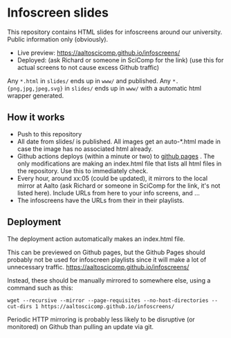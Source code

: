 # Infoscreen slides

This repository contains HTML slides for infoscreens around our
university.  Public information only (obviously).

* Live preview: https://aaltoscicomp.github.io/infoscreens/
* Deployed: (ask Richard or someone in SciComp for the link) (use this for
  actual screens to not cause excess Github traffic)

Any `*.html` in `slides/` ends up in `www/` and published.  Any
`*.{png,jpg,jpeg,svg}` in `slides/` ends up in `www/` with a
automatic html wrapper generated.


## How it works

* Push to this repository
* All date from slides/ is published.  All images get an auto-*.html
  made in case the image has no associated html already.
* Github actions deploys (within a minute or two) to [github
  pages](https://aaltoscicomp.github.io/infoscreens/) .  The only
  modifications are making an index.html file that lists all html
  files in the repository.  Use this to immediately check.
* Every hour, around xx:05 (could be updated), it mirrors to the local
  mirror at Aalto (ask Richard or someone in SciComp for the link,
  it's not listed here).  Include URLs from here to your info screens,
  and ...
* The infoscreens have the URLs from their in their playlists.


## Deployment

The deployment action automatically makes an index.html file.

This can be previewed on Github pages, but the Github Pages should
probably not be used for infoscreen playlists since it will make a lot
of unnecessary traffic.
https://aaltoscicomp.github.io/infoscreens/

Instead, these should be manually mirrored to somewhere else, using
a command such as this:
```
wget --recursive --mirror --page-requisites --no-host-directories --cut-dirs 1 https://aaltoscicomp.github.io/infoscreens/
```

Periodic HTTP mirroring is probably less likely to be disruptive (or
monitored) on Github than pulling an update via git.
